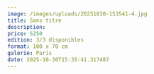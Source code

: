 ```yaml
---
image: /images/uploads/20251030-153541-4.jpg
title: Sans titre
description: 
price: 5250
edition: 3/3 disponibles
format: 100 x 70 cm
galerie: Paris
date: 2025-10-30T15:35:41.317487
---
```

